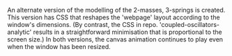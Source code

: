 An alternate version of the modelling of the 2-masses, 3-springs is created.  This version has CSS that reshapes the 'webpage' layout according to the 
window's dimensions.  (By contrast, the CSS in repo. 'coupled-oscillators-analytic' results in a straightforward minimisation that is proportional to the screen size.)
  In both versions, the canvas animation continues to play even when the window has been resized.
